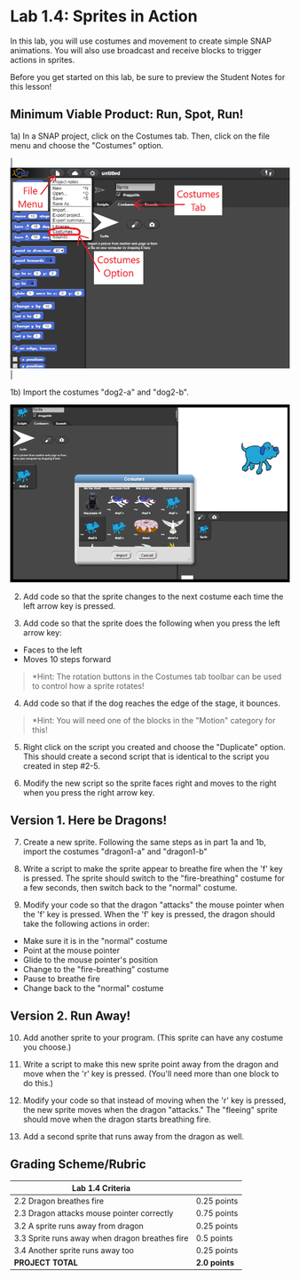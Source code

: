 <!--- REVISED -->
# Lab 1.4: Sprites in Action

In this lab, you will use costumes and movement to create simple SNAP animations. You will also use broadcast and receive blocks to trigger actions in sprites.

Before you get started on this lab, be sure to preview the Student Notes for this lesson!

## Minimum Viable Product: Run, Spot, Run!

1a) In a SNAP project, click on the Costumes tab. Then, click on the file menu and choose the "Costumes" option. 

|![Illustration of the Costumes tab, File menu, and Costumes option](Costumes_tab.PNG)|

1b) Import the costumes "dog2-a" and "dog2-b".

![IIllustration of how to import a costume. In this picture, the "Dog2 a" costume has already been imported. The user is about to import the "Dog 2b" costume](dog_costumes.png)

2) Add code so that the sprite changes to the next costume each time the left arrow key is pressed. 

3) Add code so that the sprite does the following when you press the left arrow key:
  - Faces to the left
  - Moves 10 steps forward 
  > *Hint: The rotation buttons in the Costumes tab toolbar can be used to control how a sprite rotates!

4) Add code so that if the dog reaches the edge of the stage, it bounces.
  >*Hint: You will need one of the blocks in the "Motion" category for this!

5) Right click on the script you created and choose the "Duplicate" option. This should create a second script that is identical to the script you created in step #2-5.

6) Modify the new script so the sprite faces right and moves to the right when you press the right arrow key.

## Version 1. Here be Dragons!

7) Create a new sprite. Following the same steps as in part 1a and 1b, import the costumes "dragon1-a" and "dragon1-b"

8) Write a script to make the sprite appear to breathe fire when the 'f' key is pressed.  The sprite should switch to the "fire-breathing" costume for a few seconds, then switch back to the "normal" costume.

9) Modify your code so that the dragon "attacks" the mouse pointer when the 'f' key is pressed. When the 'f' key is pressed, the dragon should take the following actions in order:

-   Make sure it is in the "normal" costume
-   Point at the mouse pointer
-   Glide to the mouse pointer's position
-   Change to the "fire-breathing" costume
-   Pause to breathe fire
-   Change back to the "normal" costume

## Version 2. Run Away!

10) Add another sprite to your program.  (This sprite can have any costume you choose.)

11) Write a script to make this new sprite point away from the dragon and move when the 'r' key is pressed.  (You'll need more than one block to do this.)

12) Modify your code so that instead of moving when the 'r' key is pressed, the new sprite moves when the dragon "attacks."  The "fleeing" sprite should move when the dragon starts breathing fire.

13) Add a second sprite that runs away from the dragon as well.

## Grading Scheme/Rubric

| **Lab 1.4 Criteria**                              |                |
| ------------------------------------------------- | -------------- |
| 2.2 Dragon breathes fire                          | 0.25 points    |
| 2.3 Dragon attacks mouse pointer correctly        | 0.75 points    |
| 3.2 A sprite runs away from dragon                | 0.25 points    |
| 3.3 Sprite runs away when dragon breathes fire    | 0.5 points     |
| 3.4 Another sprite runs away too                  | 0.25 points    |
| **PROJECT TOTAL**                                 | **2.0 points** |
